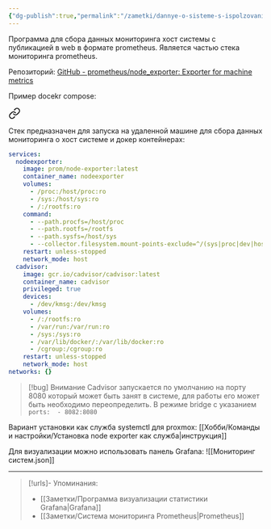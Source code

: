 ```yaml
---
{"dg-publish":true,"permalink":"/zametki/dannye-o-sisteme-s-ispolzovaniem-node-exporter/","created":"2024-09-11 00:10","updated":"2024-09-14T23:53:32+03:00"}
---
```


Программа для сбора данных мониторинга хост системы с публикацией в web в формате prometheus. Является частью стека мониторинга prometheus.

Репозиторий: [GitHub - prometheus/node\_exporter: Exporter for machine metrics](https://github.com/prometheus/node_exporter)

Пример docekr compose:

<div class="transclusion internal-embed is-loaded"><a class="markdown-embed-link" href="/docker-compose/monitoring-node/" aria-label="Open link"><svg xmlns="http://www.w3.org/2000/svg" width="24" height="24" viewBox="0 0 24 24" fill="none" stroke="currentColor" stroke-width="2" stroke-linecap="round" stroke-linejoin="round" class="svg-icon lucide-link"><path d="M10 13a5 5 0 0 0 7.54.54l3-3a5 5 0 0 0-7.07-7.07l-1.72 1.71"></path><path d="M14 11a5 5 0 0 0-7.54-.54l-3 3a5 5 0 0 0 7.07 7.07l1.71-1.71"></path></svg></a><div class="markdown-embed">




Стек предназначен для запуска на удаленной машине для сбора данных мониторинга о хост системе и докер контейнерах:

```yaml
services:
  nodeexporter:
    image: prom/node-exporter:latest
    container_name: nodeexporter
    volumes:
      - /proc:/host/proc:ro
      - /sys:/host/sys:ro
      - /:/rootfs:ro
    command:
      - --path.procfs=/host/proc
      - --path.rootfs=/rootfs
      - --path.sysfs=/host/sys
      - --collector.filesystem.mount-points-exclude=^/(sys|proc|dev|host|etc)($|/)
    restart: unless-stopped
    network_mode: host
  cadvisor:
    image: gcr.io/cadvisor/cadvisor:latest
    container_name: cadvisor
    privileged: true
    devices:
      - /dev/kmsg:/dev/kmsg
    volumes:
      - /:/rootfs:ro
      - /var/run:/var/run:ro
      - /sys:/sys:ro
      - /var/lib/docker/:/var/lib/docker:ro
      - /cgroup:/cgroup:ro
    restart: unless-stopped
    network_mode: host
networks: {}
```

> [!bug] Внимание
> Сadvisor запускается по умолчанию на порту 8080 который может быть занят в системе, для работы его может быть необходимо переопределить. В режиме bridge с указанием  `ports:  - 8082:8080`

</div></div>


Вариант установки как служба systemctl для proxmox: [[Хобби/Команды и настройки/Установка node exporter как служба\|инструкция]]

Для визуализации можно использовать панель Grafana:
![[Мониторинг систем.json]]

---
> [!urls]- Упоминания:
> - [[Заметки/Программа визуализации статистики Grafana\|Grafana]]
> - [[Заметки/Система мониторинга Prometheus\|Prometheus]]
